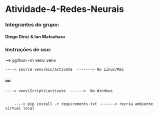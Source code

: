 # Atividade-4-Redes-Neurais



### Integrantes do grupo:

#### Diego Diniz & Ian Matsuhara




### Instruções de uso:

--> python -m venv venv

    ----> source venv/bin/activate  -------> No Linux/Mac
#### ou

    ----> venv\Scripts\activate  ------>  No Windows


        ----> pip install -r requirements.txt -------> recria ambiente virtual local
